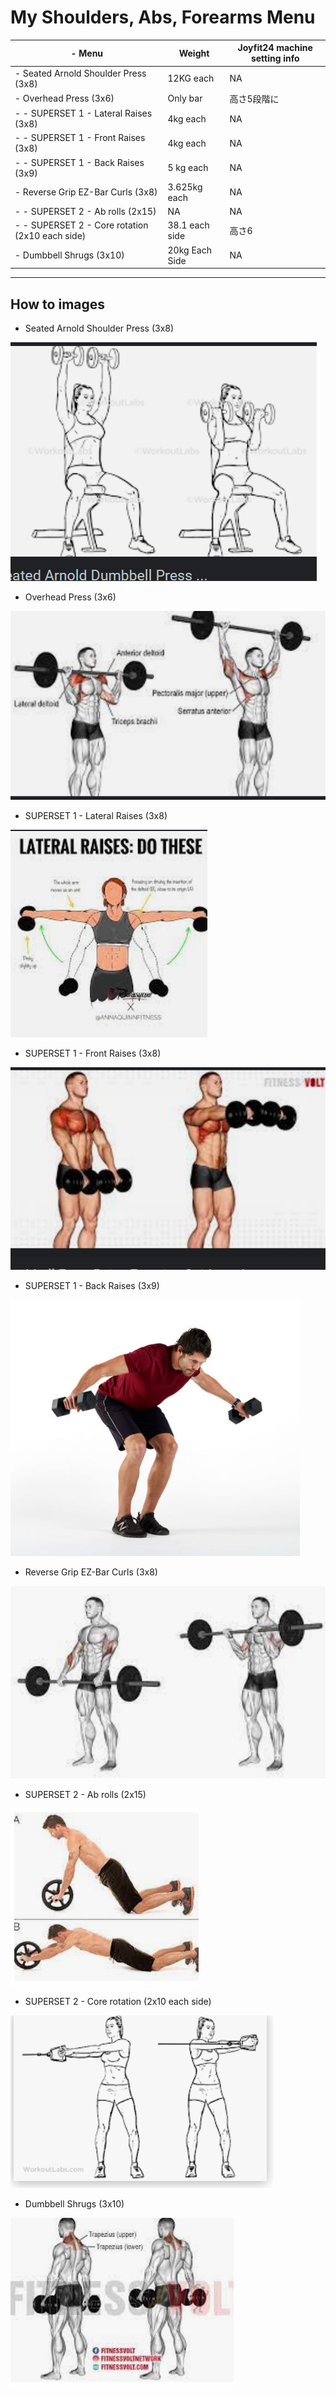# My Shoulders, Abs, Forearms Menu

| \- Menu                  | Weight             | Joyfit24 machine setting info |
| ------------------------------------- | ---------------- | ------------------- |
| \- Seated Arnold Shoulder Press (3x8)          | 12KG each        | NA     |
| \- Overhead Press (3x6)                        | Only bar       | 高さ5段階に |
| \- - SUPERSET 1 - Lateral Raises (3x8)           | 4kg  each        | NA     |
| \- - SUPERSET 1 - Front Raises (3x8)             | 4kg each          | NA     |
| \- - SUPERSET 1 - Back Raises (3x9)              | 5 kg each         | NA     |
| \- Reverse Grip EZ-Bar Curls (3x8)             | 3.625kg each   | NA     |
| \- - SUPERSET 2 - Ab rolls (2x15)                | NA             | NA     |
| \- - SUPERSET 2 - Core rotation (2x10 each side) | 38.1 each side | 高さ6   |
| \- Dumbbell Shrugs (3x10)                      | 20kg Each Side | NA     |

---

## How to images

- Seated Arnold Shoulder Press (3x8)

![](./img/Shoulders_Abs_Forearms/Seated_Arnold_Shoulder_Press.png)

- Overhead Press (3x6)

![](./img/Shoulders_Abs_Forearms/Overhead_Press.png)

- SUPERSET 1 - Lateral Raises  (3x8)

![](./img/Shoulders_Abs_Forearms/Lateral_Raises.png)

- SUPERSET 1 - Front Raises  (3x8)

![](./img/Shoulders_Abs_Forearms/Front_Raises.png)

- SUPERSET 1 - Back Raises (3x9)

![](./img/Shoulders_Abs_Forearms/Back_Raises.png)

- Reverse Grip EZ-Bar Curls (3x8)

![](./img/Shoulders_Abs_Forearms/Reverse_Grip_EZ-Bar_Curls_(3x8).png)

- SUPERSET 2 - Ab rolls (2x15)

![](./img/Shoulders_Abs_Forearms/AB_Rolls.png)

- SUPERSET 2 - Core rotation (2x10 each side)

![](./img/Shoulders_Abs_Forearms/Core_rotation.png)

- Dumbbell Shrugs (3x10)

![](./img/Shoulders_Abs_Forearms/Dumbbell_Shrugs.png)
